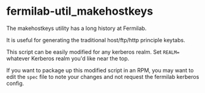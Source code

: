 # fermilab-util_makehostkeys

The makehostkeys utility has a long history at Fermilab.

It is useful for generating the traditional host/ftp/http principle keytabs.

This script can be easily modified for any kerberos realm.  Set `REALM=` whatever Kerberos realm you'd like near the top.

If you want to package up this modified script in an RPM, you may want to edit the `spec` file to note your changes and not request the fermilab kerberos config.
